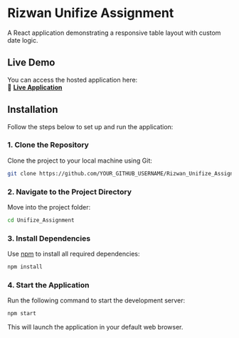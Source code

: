 # Rizwan Unifize Assignment

A React application demonstrating a responsive table layout with custom date logic.

##  Live Demo  

You can access the hosted application here:  
🔗 **[Live Application](https://beautiful-arithmetic-18fecb.netlify.app/)**  

##  Installation  

Follow the steps below to set up and run the application:

### 1. Clone the Repository  
Clone the project to your local machine using Git:

```bash
git clone https://github.com/YOUR_GITHUB_USERNAME/Rizwan_Unifize_Assignment.git
```

### 2. Navigate to the Project Directory  
Move into the project folder:

```bash
cd Unifize_Assignment
```

### 3. Install Dependencies  
Use [npm](https://www.npmjs.com/) to install all required dependencies:

```bash
npm install
```

### 4. Start the Application  
Run the following command to start the development server:

```bash
npm start
```

This will launch the application in your default web browser. 

